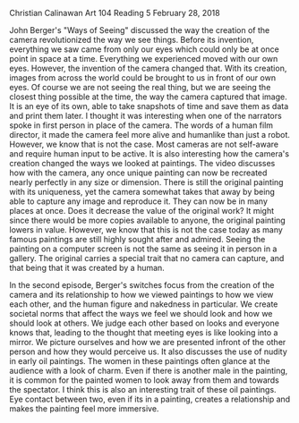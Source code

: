 Christian Calinawan
Art 104
Reading 5
February 28, 2018

John Berger's "Ways of Seeing" discussed the way the creation of the camera revolutionized the way we see things. Before its invention,
everything we saw came from only our eyes which could only be at once point in space at a time. Everything we experienced moved with our
own eyes. However, the invention of the camera changed that. With its creation, images from across the world could be brought to us in
front of our own eyes. Of course we are not seeing the real thing, but we are seeing the closest thing possible at the time, the way the
camera captured that image. It is an eye of its own, able to take snapshots of time and save them as data and print them later. I thought
it was interesting when one of the narrators spoke in first person in place of the camera. The words of a human film director, it made the
camera feel more alive and humanlike than just a robot. However, we know that is not the case. Most cameras are not self-aware and require
human input to be active. It is also interesting how the camera's creation changed the ways we looked at paintings. The video discusses how
with the camera, any once unique painting can now be recreated nearly perfectly in any size or dimension. There is still the original
painting with its uniqueness, yet the camera somewhat takes that away by being able to capture any image and reproduce it. They can now be
in many places at once. Does it decrease the value of the original work? It might since there would be more copies available to anyone, the
original painting lowers in value. However, we know that this is not the case today as many famous paintings are still highly sought after
and admired. Seeing the painting on a computer screen is not the same as seeing it in person in a gallery. The original carries a special
trait that no camera can capture, and that being that it was created by a human. 

In the second episode, Berger's switches focus from the creation of the camera and its relationship to how we viewed paintings to how we
view each other, and the human figure and nakedness in particular. We create societal norms that affect the ways we feel we should look and
how we should look at others. We judge each other based on looks and everyone knows that, leading to the thought that meeting eyes is like
looking into a mirror. We picture ourselves and how we are presented infront of the other person and how they would perceive us. It also
discusses the use of nudity in early oil paintings. The women in these paintings often glance at the audience with a look of charm. Even
if there is another male in the painting, it is common for the painted women to look away from them and towards the spectator. I think this
is also an interesting trait of these oil paintings. Eye contact between two, even if its in a painting, creates a relationship and makes
the painting feel more immersive. 
